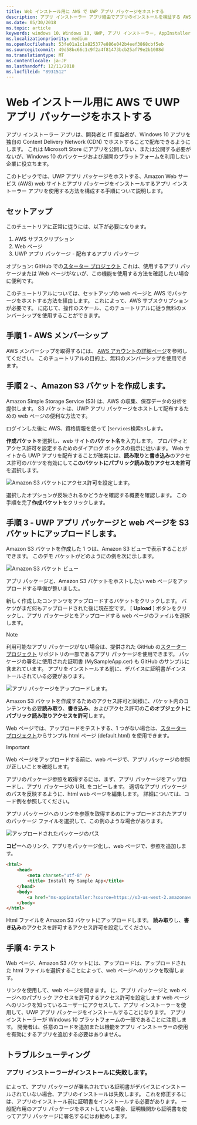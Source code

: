 ```yaml
---
title: Web インストール用に AWS で UWP アプリ パッケージをホストする
description: アプリ インストーラー アプリ経由でアプリのインストールを検証する AWS web サーバーを設定するためのチュートリアル
ms.date: 05/30/2018
ms.topic: article
keywords: windows 10、Windows 10, UWP, アプリ インストーラー, AppInstaller, サイドローディングでは、関連セット, オプション パッケージ、AWS
ms.localizationpriority: medium
ms.openlocfilehash: 53fe01a1c1a825377e886e042b4eef3868cbf5eb
ms.sourcegitcommit: 49d58bc66c1c9f2a4f81473bcb25af79e2b1088d
ms.translationtype: MT
ms.contentlocale: ja-JP
ms.lasthandoff: 12/11/2018
ms.locfileid: "8931512"
---
```

# <a name="hosting-uwp-app-packages-on-aws-for-web-install"></a>Web インストール用に AWS で UWP アプリ パッケージをホストする

アプリ インストーラー アプリは、開発者と IT 担当者が、Windows 10 アプリを独自の Content Delivery Network (CDN) でホストすることで配布できるようにします。 これは Microsoft Store にアプリを公開しない、または公開する必要がないが、Windows 10 のパッケージおよび展開のプラットフォームを利用したい企業に役立ちます。

このトピックでは、UWP アプリ パッケージをホストする、Amazon Web サービス (AWS) web サイトとアプリ パッケージをインストールするアプリ インストーラー アプリを使用する方法を構成する手順について説明します。

## <a name="setup"></a>セットアップ

このチュートリアに正常に従うには、以下が必要になります。
 
1. AWS サブスクリプション 
2. Web ページ
3. UWP アプリ パッケージ - 配布するアプリ パッケージ

オプション: GitHub での[スターター プロジェクト](https://github.com/AppInstaller/MySampleWebApp) これは、使用するアプリ パッケージまたは Web ページがないが、この機能を使用する方法を確認したい場合に便利です。

このチュートリアルについては、セットアップの web ページと AWS でパッケージをホストする方法を経由します。 これによって、AWS サブスクリプションが必要です。 に応じて、操作のスケール、このチュートリアルに従う無料のメンバーシップを使用することができます。 

## <a name="step-1---aws-membership"></a>手順 1 - AWS メンバーシップ
AWS メンバーシップを取得するには、 [AWS アカウントの詳細ページ](https://aws.amazon.com/free/)を参照してください。 このチュートリアルの目的上、無料のメンバーシップを使用できます。

## <a name="step-2---create-an-amazon-s3-bucket"></a>手順 2 -、Amazon S3 バケットを作成します。

Amazon Simple Storage Service (S3) は、AWS の収集、保存データの分析を提供します。 S3 バケットは、UWP アプリ パッケージをホストして配布するための web ページの便利な方法です。 

ログインした後に AWS、資格情報を使って [`Services`検索`S3`します。 

**作成バケット**を選択し、web サイトの**バケット名**を入力します。 プロパティとアクセス許可を設定するためのダイアログ ボックスの指示に従います。 Web サイトから UWP アプリを配布することが確実には、**読み取り**と**書き込み**のアクセス許可のバケツを有効にして**このバケットにパブリック読み取りアクセスを許可**を選択します。

![Amazon S3 バケットにアクセス許可を設定します。](images/aws-permissions.png) 

選択したオプションが反映されるかどうかを確認する概要を確認します。 この手順を完了**作成バケット**をクリックします。 

## <a name="step-3---upload-uwp-app-package-and-web-pages-to-an-s3-bucket"></a>手順 3 - UWP アプリ パッケージと web ページを S3 バケットにアップロードします。

Amazon S3 バケットを作成した 1 つは、Amazon S3 ビューで表示することができます。 このデモ バケットがどのようにの例を次に示します。

![Amazon S3 バケット ビュー](images/aws-post-create.png)

アプリ パッケージと、Amazon S3 バケットをホストしたい web ページをアップロードする準備が整いました。 

新しく作成したコンテンツをアップロードするバケットをクリックします。 バケツがまだ何もアップロードされた後に現在空です。 [ **Upload** ] ボタンをクリックし、アプリ パッケージとをアップロードする web ページのファイルを選択します。

> [!NOTE]
> 利用可能なアプリ パッケージがない場合は、提供された GitHub の[スターター プロジェクト](https://github.com/AppInstaller/MySampleWebApp) リポジトリの一部であるアプリ パッケージを使用できます。 パッケージの署名に使用された証明書 (MySampleApp.cer) も GitHub のサンプルに含まれています。 アプリをインストールする前に、デバイスに証明書がインストールされている必要があります。

![アプリ パッケージをアップロードします。](images/aws-upload-package.png)

Amazon S3 バケットを作成するためのアクセス許可と同様に、バケット内のコンテンツも必要**読み取り**、**書き込み**、およびアクセス許可の**このオブジェクトにパブリック読み取りアクセスを許可**します。

Web ページでは、アップロードをテストする、1 つがない場合は、[スターター プロジェクト](https://github.com/AppInstaller/MySampleWebApp/blob/master/MySampleWebApp/default.html)からサンプル html ページ (default.html) を使用できます。

> [!IMPORTANT]
> Web ページをアップロードする前に、web ページで、アプリ パッケージの参照が正しいことを確認します。 

アプリのパッケージ参照を取得するには、まず、アプリ パッケージをアップロードし、アプリ パッケージの URL をコピーします。 適切なアプリ パッケージのパスを反映するように、html web ページを編集します。 詳細については、コード例を参照してください。 

アプリ パッケージへのリンクを参照を取得するのにアップロードされたアプリのパッケージ ファイルを選択して、この例のような場合があります。

![アップロードされたパッケージのパス](images/aws-package-path.png)

**コピー**へのリンク、アプリをパッケージ化し、web ページで、参照を追加します。 

```html
<html>
    <head>
        <meta charset="utf-8" />
        <title> Install My Sample App</title>
    </head>
    <body>
        <a href="ms-appinstaller:?source=https://s3-us-west-2.amazonaws.com/appinstaller-aws-demo/MySampleApp.appxbundle"> Install My Sample App</a>
    </body>
</html>
```
Html ファイルを Amazon S3 バケットにアップロードします。 **読み取り**し、**書き込み**のアクセスを許可するアクセス許可を設定してください。

## <a name="step-4---test"></a>手順 4: テスト

Web ページ、Amazon S3 バケットには、アップロードは、アップロードされた html ファイルを選択することによって、web ページへのリンクを取得します。

リンクを使用して、web ページを開きます。 に、アプリ パッケージと web ページへのパブリック アクセスを許可するアクセス許可を設定します web ページへのリンクを知っているユーザーにアクセスして、アプリ インストーラーを使用して、UWP アプリ パッケージをインストールすることになります。 アプリ インストーラーが Windows 10 プラットフォームの一部であることに注意します。 開発者は、任意のコードを追加または機能をアプリ インストーラーの使用を有効にするアプリを追加する必要はありません。 

## <a name="troubleshooting"></a>トラブルシューティング

### <a name="app-installer-fails-to-install"></a>アプリ インストーラーがインストールに失敗します。 

によって、アプリ パッケージが署名されている証明書がデバイスにインストールされていない場合、アプリのインストールは失敗します。 これを修正するには、アプリのインストール前に証明書をインストールする必要があります。 一般配布用のアプリ パッケージをホストしている場合、証明機関から証明書を使ってアプリ パッケージに署名するにはお勧めします。 


